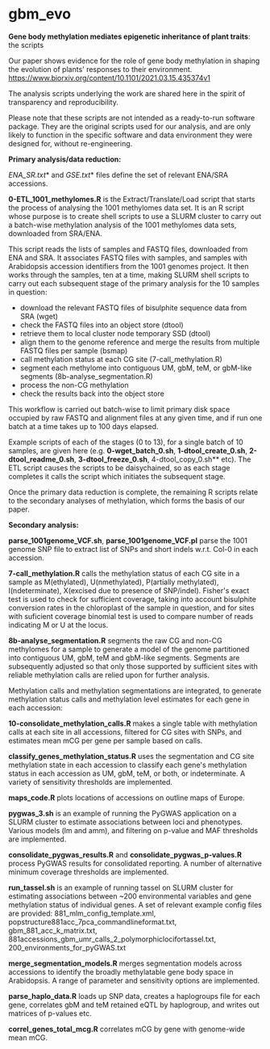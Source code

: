 # gbm_evo
**Gene body methylation mediates epigenetic inheritance of plant traits**: the scripts

Our paper shows evidence for the role of gene body methylation in shaping the evolution of plants' responses to their environment.  
https://www.biorxiv.org/content/10.1101/2021.03.15.435374v1

The analysis scripts underlying the work are shared here in the spirit of transparency and reproducibility.

Please note that these scripts are not intended as a ready-to-run software package. They are the original scripts used for our analysis, and are only likely to function in the specific software and data environment they were designed for, without re-engineering.

**Primary analysis/data reduction:**

**ENA_SR*.txt** and **GSE*.txt** files define the set of relevant ENA/SRA accessions.

**0-ETL_1001_methylomes.R** is the Extract/Translate/Load script that starts the process of analysing the 1001 methylomes data set.  It is an R script whose purpose is to create shell scripts to use a SLURM cluster to carry out a batch-wise methylation analysis of the 1001 methylomes data sets, downloaded from SRA/ENA.

This script reads the lists of samples and FASTQ files, downloaded from ENA and SRA. It associates FASTQ files with samples, and samples with Arabidopsis accession identifiers from the 1001 genomes project.  It then works through the samples, ten at a time, making SLURM shell scripts to carry out each subsequent stage of the primary analysis for the 10 samples in question:

  - download the relevant FASTQ files of bisulphite sequence data from SRA (wget)
  - check the FASTQ files into an object store (dtool)
  - retrieve them to local cluster node temporary SSD (dtool)
  - align them to the genome reference and merge the results from multiple FASTQ files per sample (bsmap)
  - call methylation status at each CG site (7-call_methylation.R)
  - segment each methylome into contiguous UM, gbM, teM, or gbM-like segments (8b-analyse_segmentation.R)
  - process the non-CG methylation
  - check the results back into the object store

This workflow is carried out batch-wise to limit primary disk space occupied by raw FASTQ and alignment files at any given time, and if run one batch at a time takes up to 100 days elapsed.

Example scripts of each of the stages (0 to 13), for a single batch of 10 samples, are given here (e.g. **0-wget_batch_0.sh**, **1-dtool_create_0.sh**, **2-dtool_readme_0.sh**, **3-dtool_freeze_0.sh**, 4-dtool_copy_0.sh** etc). The ETL script causes the scripts to be daisychained, so as each stage completes it calls the script which initiates the subsequent stage. 

Once the primary data reduction is complete, the remaining R scripts relate to the secondary analyses of methylation, which forms the basis of our paper.

**Secondary analysis:**

**parse_1001genome_VCF.sh**, **parse_1001genome_VCF.pl** parse the 1001 genome SNP file to extract list of SNPs and short indels w.r.t. Col-0 in each accession.

**7-call_methylation.R** calls the methylation status of each CG site in a sample as M(ethylated), U(nmethylated), P(artially methylated), I(ndeterminate), X(excised due to presence of SNP/indel). Fisher's exact test is used to check for sufficient coverage, taking into account bisulphite conversion rates in the chloroplast of the sample in question, and for sites with suficient coverage binomial test is used to compare number of reads indicating M or U at the locus.

**8b-analyse_segmentation.R** segments the raw CG and non-CG methylomes for a sample to generate a model of the genome partitioned into contiguous UM, gbM, teM and gbM-like segments. Segments are subsequently adjusted so that only those supported by sufficient sites with reliable methylation calls are relied upon for further analysis.

Methylation calls and methylation segmentations are integrated, to generate methylation status calls and methylation level estimates for each gene in each accession:

**10-consolidate_methylation_calls.R** makes a single table with methylation calls at each site in all accessions, filtered for CG sites with SNPs, and estimates mean mCG per gene per sample based on calls.

**classify_genes_methylation_status.R** uses the segmentation and CG site methylation state in each accession to classify each gene's methylation status in each accession as UM, gbM, teM, or both, or indeterminate. A variety of sensitivity thresholds are implemented.

**maps_code.R** plots locations of accessions on outline maps of Europe.

**pygwas_3.sh** is an example of running the PyGWAS application on a SLURM cluster to estimate associations between loci and phenotypes. Various models (lm and amm), and filtering on p-value and MAF thresholds are implemented.

**consolidate_pygwas_results.R** and **consolidate_pygwas_p-values.R** process PyGWAS results for consolidated reporting. A number of alternative minimum coverage thresholds are implemented.

**run_tassel.sh** is an example of running tassel on SLURM cluster for estimating associations between ~200 environmental variables and gene methylation status of individual genes. A set of relevant example config files are provided: 881_mlm_config_template.xml, popstructure881acc_7pca_commandlineformat.txt, gbm_881_acc_k_matrix.txt, 881accessions_gbm_umr_calls_2_polymorphiclocifortassel.txt, 200_environments_for_pyGWAS.txt

**merge_segmentation_models.R** merges segmentation models across accessions to identify the broadly methylatable gene body space in Arabidopsis. A range of parameter and sensitivity options are implemented.

**parse_haplo_data.R** loads up SNP data, creates a haplogroups file for each gene, correlates gbM and teM retained eQTL by haplogroup, and writes out matrices of p-values etc.

**correl_genes_total_mcg.R** correlates mCG by gene with genome-wide mean mCG. 
